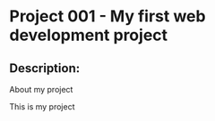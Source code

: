 # Project 001 - My first web development project

## Description:

About my project 

This is my project
